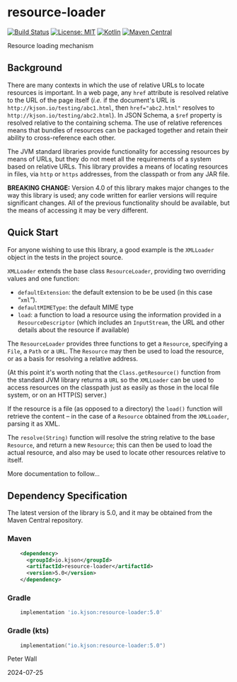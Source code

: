 # resource-loader

[![Build Status](https://github.com/pwall567/resource-loader/actions/workflows/build.yml/badge.svg)](https://github.com/pwall567/resource-loader/actions/workflows/build.yml)
[![License: MIT](https://img.shields.io/badge/License-MIT-yellow.svg)](https://opensource.org/licenses/MIT)
[![Kotlin](https://img.shields.io/static/v1?label=Kotlin&message=v1.9.24&color=7f52ff&logo=kotlin&logoColor=7f52ff)](https://github.com/JetBrains/kotlin/releases/tag/v1.9.24)
[![Maven Central](https://img.shields.io/maven-central/v/io.kjson/resource-loader?label=Maven%20Central)](https://search.maven.org/search?q=g:%22io.kjson%22%20AND%20a:%22resource-loader%22)

Resource loading mechanism

## Background

There are many contexts in which the use of relative URLs to locate resources is important.
In a web page, any `href` attribute is resolved relative to the URL of the page itself (_i.e._ if the document's URL is
`http://kjson.io/testing/abc1.html`, then `href="abc2.html"` resolves to `http://kjson.io/testing/abc2.html`).
In JSON Schema, a `$ref` property is resolved relative to the containing schema.
The use of relative references means that bundles of resources can be packaged together and retain their ability to
cross-reference each other.

The JVM standard libraries provide functionality for accessing resources by means of URLs, but they do not meet all the
requirements of a system based on relative URLs.
This library provides a means of locating resources in files, via `http` or `https` addresses, from the classpath or
from any JAR file.

**BREAKING CHANGE:** Version 4.0 of this library makes major changes to the way this library is used; any code written
for earlier versions will require significant changes.
All of the previous functionality should be available, but the means of accessing it may be very different.

## Quick Start

For anyone wishing to use this library, a good example is the `XMLLoader` object in the tests in the project source.

`XMLLoader` extends the base class `ResourceLoader`, providing two overriding values and one function:
- `defaultExtension`: the default extension to be be used (in this case &ldquo;`xml`&rdquo;).
- `defaultMIMEType`: the default MIME type
- `load`: a function to load a resource using the information provided in a `ResourceDescriptor` (which includes an
  `InputStream`, the URL and other details about the resource if available)

The `ResourceLoader` provides three functions to get a `Resource`, specifying a `File`, a `Path` or a `URL`.
The `Resource` may then be used to load the resource, or as a basis for resolving a relative address.

(At this point it's worth noting that the `Class.getResource()` function from the standard JVM library returns a `URL`
so the `XMLLoader` can be used to access resources on the classpath just as easily as those in the local file system, or
on an HTTP(S) server.)

If the resource is a file (as opposed to a directory) the `load()` function will retrieve the content &ndash; in the
case of a `Resource` obtained from the `XMLLoader`, parsing it as XML.

The `resolve(String)` function will resolve the string relative to the base `Resource`, and return a new `Resource`;
this can then be used to load the actual resource, and also may be used to locate other resources relative to itself.

More documentation to follow...

## Dependency Specification

The latest version of the library is 5.0, and it may be obtained from the Maven Central repository.

### Maven
```xml
    <dependency>
      <groupId>io.kjson</groupId>
      <artifactId>resource-loader</artifactId>
      <version>5.0</version>
    </dependency>
```
### Gradle
```groovy
    implementation 'io.kjson:resource-loader:5.0'
```
### Gradle (kts)
```kotlin
    implementation("io.kjson:resource-loader:5.0")
```

Peter Wall

2024-07-25
